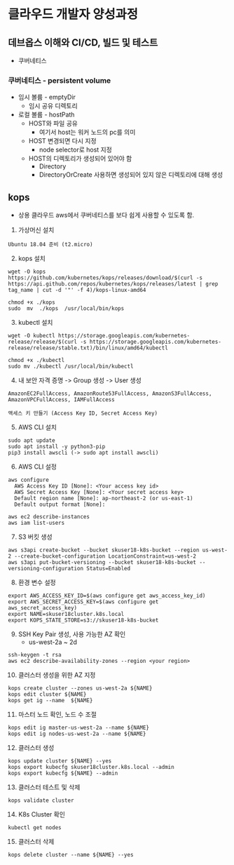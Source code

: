 # 클라우드 개발자 양성과정

## 데브옵스 이해와 CI/CD, 빌드 및 테스트
* 쿠버네티스

### 쿠버네티스 - persistent volume
* 임시 볼륨 - emptyDir
    - 임시 공유 디렉토리
* 로컬 볼륨  - hostPath
    - HOST와 파일 공유
        - 여기서 host는 워커 노드의 pc를 의미
    - HOST 변경되면 다시 지정
        - node selector로 host 지정
    - HOST의 디렉토리가 생성되어 있어야 함
        - Directory
        - DirectoryOrCreate 사용하면 생성되어 있지 않은 디렉토리에 대해 생성

## kops
* 상용 클라우드 aws에서 쿠버네티스를 보다 쉽게 사용할 수 있도록 함.

1. 가상머신 설치
```
Ubuntu 18.04 준비 (t2.micro)
```

2. kops 설치
```
wget -O kops https://github.com/kubernetes/kops/releases/download/$(curl -s https://api.github.com/repos/kubernetes/kops/releases/latest | grep tag_name | cut -d '"' -f 4)/kops-linux-amd64
```
```
chmod +x ./kops
sudo  mv  ./kops  /usr/local/bin/kops
```

3. kubectl 설치
```
wget -O kubectl https://storage.googleapis.com/kubernetes-release/release/$(curl -s https://storage.googleapis.com/kubernetes-release/release/stable.txt)/bin/linux/amd64/kubectl
```
```
chmod +x ./kubectl
sudo mv ./kubectl /usr/local/bin/kubectl
```

4. 내 보안 자격 증명 -> Group 생성 -> User 생성
```
AmazonEC2FullAccess, AmazonRoute53FullAccess, AmazonS3FullAccess, AmazonVPCFullAccess, IAMFullAccess
```
```
액세스 키 만들기 (Access Key ID, Secret Access Key)
```

5. AWS CLI 설치
```
sudo apt update
sudo apt install -y python3-pip
pip3 install awscli (-> sudo apt install awscli)
```
6. AWS CLI 설정
```
aws configure
  AWS Access Key ID [None]: <Your access key id>
  AWS Secret Access Key [None]: <Your secret access key>
  Default region name [None]: ap-northeast-2 (or us-east-1)
  Default output format [None]:
```
```
aws ec2 describe-instances
aws iam list-users
```

7. S3 버킷 생성
```
aws s3api create-bucket --bucket skuser18-k8s-bucket --region us-west-2 --create-bucket-configuration LocationConstraint=us-west-2
aws s3api put-bucket-versioning --bucket skuser18-k8s-bucket --versioning-configuration Status=Enabled
```

8. 환경 변수 설정
```
export AWS_ACCESS_KEY_ID=$(aws configure get aws_access_key_id)
export AWS_SECRET_ACCESS_KEY=$(aws configure get aws_secret_access_key)
export NAME=skuser18cluster.k8s.local
export KOPS_STATE_STORE=s3://skuser18-k8s-bucket
```

9. SSH Key Pair 생성, 사용 가능한 AZ 확인
    - us-west-2a ~ 2d
```
ssh-keygen -t rsa
aws ec2 describe-availability-zones --region <your region>
```
    
10. 클러스터 생성을 위한 AZ 지정
```
kops create cluster --zones us-west-2a ${NAME}
kops edit cluster ${NAME}
kops get ig --name  ${NAME}
```

11. 마스터 노드 확인, 노드 수 조절
```
kops edit ig master-us-west-2a --name ${NAME}
kops edit ig nodes-us-west-2a --name ${NAME}
```

12. 클러스터 생성
```
kops update cluster ${NAME} --yes
kops export kubecfg skuser18cluster.k8s.local --admin
kops export kubecfg ${NAME} --admin
```

13. 클러스터 테스트 및 삭제
```
kops validate cluster 
```

14. K8s Cluster 확인
```
kubectl get nodes
```

15. 클러스터 삭제
```
kops delete cluster --name ${NAME} --yes
```